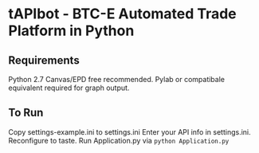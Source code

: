 # tAPIbot - BTC-E Automated Trade Platform in Python

## Requirements

Python 2.7
Canvas/EPD free recommended.
Pylab or compatibale equivalent required for graph output.

## To Run

Copy settings-example.ini to settings.ini
Enter your API info in settings.ini.
Reconfigure to taste.
Run Application.py via `python Application.py`
